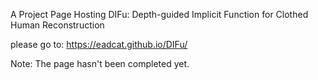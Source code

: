 A Project Page Hosting DIFu: Depth-guided Implicit Function for Clothed Human Reconstruction

please go to: https://eadcat.github.io/DIFu/

Note: The page hasn't been completed yet.

